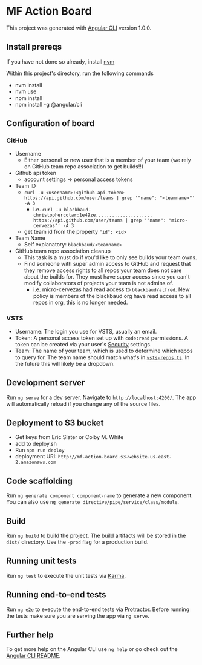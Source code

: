 # MF Action Board

This project was generated with [Angular CLI](https://github.com/angular/angular-cli) version 1.0.0.

## Install prereqs

If you have not done so already, install [nvm](https://github.com/creationix/nvm)

Within this project's directory, run the following commands
* nvm install
* nvm use
* npm install
* npm install -g @angular/cli

## Configuration of board

### GitHub

* Username
  * Either personal or new user that is a member of your team (we rely on GitHub team repo association to get builds!!)
* Github api token
  * account settings -> personal access tokens
* Team ID
  * `curl -u <username>:<github-api-token> https://api.github.com/user/teams | grep '"name": "<teamname>"' -A 3`
    * i.e. `curl -u blackbaud-christophercotar:1e49ze..................... https://api.github.com/user/teams | grep '"name": "micro-cervezas"' -A 3`
  * get team id from the property `"id": <id>`
* Team Name
  * Self explanatory: `blackbaud/<teamname>`
* GitHub team repo association cleanup
  * This task is a must do if you'd like to only see builds your team owns.
  * Find someone with super admin access to GitHub and request that they remove access rights to all repos your team does not care about the builds for.  They must have super access since you can't modify collaborators of projects your team is not admins of.
    * i.e. micro-cervezas had read access to `blackbaud/alfred`. New policy is members of the blackbaud org have read access to all repos in org, this is no longer needed.

### VSTS

* Username: The login you use for VSTS, usually an email.
* Token: A personal access token set up with `code:read` permissions. A token can be created
  via your user's [Security](https://blackbaud.visualstudio.com/_details/security/tokens) settings.
* Team: The name of your team, which is used to determine which repos to query for.
  The team name should match what's in [`vsts-repos.ts`](https://github.com/blackbaud/mf-action-board/blob/master/src/github/services/vsts-repos.ts). In the future this will likely be a dropdown.

## Development server

Run `ng serve` for a dev server. Navigate to `http://localhost:4200/`. The app will automatically reload if you change any of the source files.

## Deployment to S3 bucket
* Get keys from Eric Slater or Colby M. White
* add to deploy.sh
* Run `npm run deploy`
* deployment URI: `http://mf-action-board.s3-website.us-east-2.amazonaws.com`

## Code scaffolding

Run `ng generate component component-name` to generate a new component. You can also use `ng generate directive/pipe/service/class/module`.

## Build

Run `ng build` to build the project. The build artifacts will be stored in the `dist/` directory. Use the `-prod` flag for a production build.

## Running unit tests

Run `ng test` to execute the unit tests via [Karma](https://karma-runner.github.io).

## Running end-to-end tests

Run `ng e2e` to execute the end-to-end tests via [Protractor](http://www.protractortest.org/).
Before running the tests make sure you are serving the app via `ng serve`.

## Further help

To get more help on the Angular CLI use `ng help` or go check out the [Angular CLI README](https://github.com/angular/angular-cli/blob/master/README.md).
